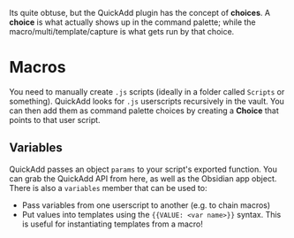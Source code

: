 Its quite obtuse, but the QuickAdd plugin has the concept of **choices**. A **choice** is what actually shows up in the command palette; while the macro/multi/template/capture is what gets run by that choice.

# Macros
You need to manually create `.js` scripts (ideally in a folder called `Scripts` or something). QuickAdd looks for `.js` userscripts recursively in the vault. You can then add them as command palette choices by creating a **Choice** that points to that user script.

## Variables
QuickAdd passes an object `params` to your script's exported function. You can grab the QuickAdd API from here, as well as the Obsidian app object. There is also a `variables` member that can be used to:
- Pass variables from one userscript to another (e.g. to chain macros)
- Put values into templates using the `{{VALUE: <var name>}}` syntax. This is useful for instantiating templates from a macro!